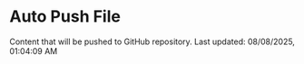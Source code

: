 # Auto Push File

Content that will be pushed to GitHub repository.
Last updated: 08/08/2025, 01:04:09 AM
